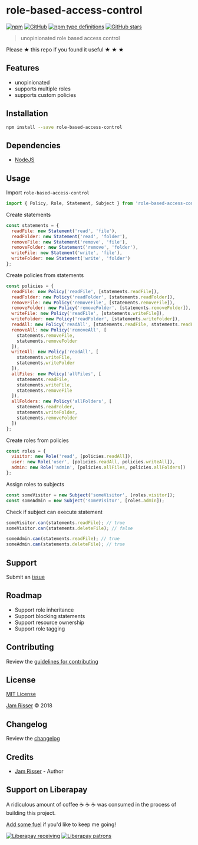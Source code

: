 # role-based-access-control

[![npm](https://img.shields.io/npm/dt/role-based-access-control.svg?style=flat-square)](https://www.npmjs.com/package/role-based-access-control)
[![GitHub](https://img.shields.io/github/license/codejamninja/role-based-access-control.svg?style=flat-square)](https://www.npmjs.com/package/role-based-access-control)
[![npm type definitions](https://img.shields.io/npm/types/role-based-access-control.svg?style=flat-square)](https://www.npmjs.com/package/role-based-access-control)
[![GitHub stars](https://img.shields.io/github/stars/codejamninja/role-based-access-control.svg?label=Stars&style=flat-square)](https://github.com/codejamninja/role-based-access-control)


> unopinionated role based access control

Please ★ this repo if you found it useful ★ ★ ★


## Features

* unopinionated
* supports multiple roles
* supports custom policies


## Installation

```sh
npm install --save role-based-access-control
```


## Dependencies

* [NodeJS](https://nodejs.org)


## Usage

Import `role-based-access-control`
```js
import { Policy, Role, Statement, Subject } from 'role-based-access-control';
```

Create statements
```js
const statements = {
  readFile: new Statement('read', 'file'),
  readFolder: new Statement('read', 'folder'),
  removeFile: new Statement('remove', 'file'),
  removeFolder: new Statement('remove', 'folder'),
  writeFile: new Statement('write', 'file'),
  writeFolder: new Statement('write', 'folder')
};
```

Create policies from statements
```js
const policies = {
  readFile: new Policy('readFile', [statements.readFile]),
  readFolder: new Policy('readFolder', [statements.readFolder]),
  removeFile: new Policy('removeFile', [statements.removeFile]),
  removeFolder: new Policy('removeFolder', [statements.removeFolder]),
  writeFile: new Policy('readFile', [statements.writeFile]),
  writeFolder: new Policy('readFolder', [statements.writeFolder]),
  readAll: new Policy('readAll', [statements.readFile, statements.readFolder]),
  removeAll: new Policy('removeAll', [
    statements.removeFile,
    statements.removeFolder
  ]),
  writeAll: new Policy('readAll', [
    statements.writeFile,
    statements.writeFolder
  ]),
  allFiles: new Policy('allFiles', [
    statements.readFile,
    statements.writeFile,
    statements.removeFile
  ]),
  allFolders: new Policy('allFolders', [
    statements.readFolder,
    statements.writeFolder,
    statements.removeFolder
  ])
};
```

Create roles from policies
```js
const roles = {
  visitor: new Role('read', [policies.readAll]),
  user: new Role('user', [policies.readAll, policies.writeAll]),
  admin: new Role('admin', [policies.allFiles, policies.allFolders])
};
```

Assign roles to subjects

```js
const someVisitor = new Subject('someVisitor', [roles.visitor]);
const someAdmin = new Subject('someVisitor', [roles.admin]);
```

Check if subject can execute statement
```js
someVisitor.can(statements.readFile); // true
someVisitor.can(statements.deleteFile); // false

someAdmin.can(statements.readFile); // true
someAdmin.can(statements.deleteFile); // true
```


## Support

Submit an [issue](https://github.com/codejamninja/role-based-access-control/issues/new)


## Roadmap

* Support role inheritance
* Support blocking statements
* Support resource ownership
* Support role tagging


## Contributing

Review the [guidelines for contributing](https://github.com/codejamninja/role-based-access-control/blob/master/CONTRIBUTING.md)


## License

[MIT License](https://github.com/codejamninja/role-based-access-control/blob/master/LICENSE)

[Jam Risser](https://codejam.ninja) © 2018


## Changelog

Review the [changelog](https://github.com/codejamninja/role-based-access-control/blob/master/CHANGELOG.md)


## Credits

* [Jam Risser](https://codejam.ninja) - Author


## Support on Liberapay

A ridiculous amount of coffee ☕ ☕ ☕ was consumed in the process of building this project.

[Add some fuel](https://liberapay.com/codejamninja/donate) if you'd like to keep me going!

[![Liberapay receiving](https://img.shields.io/liberapay/receives/codejamninja.svg?style=flat-square)](https://liberapay.com/codejamninja/donate)
[![Liberapay patrons](https://img.shields.io/liberapay/patrons/codejamninja.svg?style=flat-square)](https://liberapay.com/codejamninja/donate)
